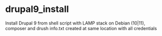 # drupal9_install
Install Drupal 9 from shell script with LAMP stack on Debian (10|11), composer and drush
info.txt created at same location with all credentials 
